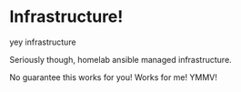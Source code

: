 # Infrastructure!

yey infrastructure

Seriously though, homelab ansible managed infrastructure.

No guarantee this works for you! Works for me! YMMV!
